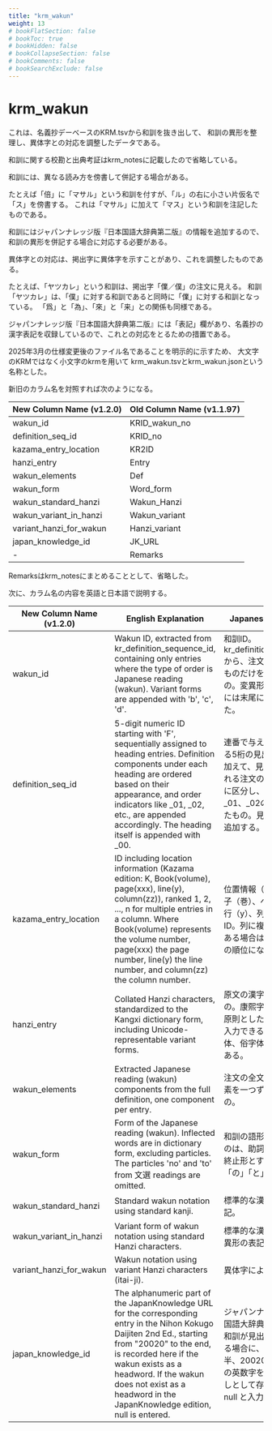 ```yaml
---
title: "krm_wakun"
weight: 13
# bookFlatSection: false
# bookToc: true
# bookHidden: false
# bookCollapseSection: false
# bookComments: false
# bookSearchExclude: false
---
```

# krm_wakun


これは、名義抄デーベースのKRM.tsvから和訓を抜き出して、
和訓の異形を整理し、異体字との対応を調整したデータである。

和訓に関する校勘と出典考証はkrm_notesに記載したので省略している。

和訓には、異なる読み方を傍書して併記する場合がある。

たとえば「倍」に「マサル」という和訓を付すが、「ル」の右に小さい片仮名で「ス」を傍書する。
これは「マサル」に加えて「マス」という和訓を注記したものである。

和訓にはジャパンナレッジ版『日本国語大辞典第二版』の情報を追加するので、
和訓の異形を併記する場合に対応する必要がある。

異体字との対応は、掲出字に異体字を示すことがあり、これを調整したものである。

たとえば、「ヤツカレ」という和訓は、掲出字「㒒／僕」の注文に見える。
和訓「ヤツカレ」は、「僕」に対する和訓であると同時に「㒒」に対する和訓となっている。
「爲」と「為」、「來」と「来」との関係も同様である。

ジャパンナレッジ版『日本国語大辞典第二版』には「表記」欄があり、名義抄の
漢字表記を収録しているので、これとの対応をとるための措置である。

2025年3月の仕様変更後のファイル名であることを明示的に示すため、
大文字のKRMではなく小文字のkrmを用いて
krm_wakun.tsvとkrm_wakun.jsonという名称とした。

新旧のカラム名を対照すれば次のようになる。

| New Column Name (v1.2.0) | Old Column Name (v1.1.97) |
|-------------------------|---------------|
| wakun_id                | KRID_wakun_no |
| definition_seq_id       | KRID_no       |
| kazama_entry_location   | KR2ID         |
| hanzi_entry             | Entry         |
| wakun_elements          | Def           |
| wakun_form              | Word_form     |
| wakun_standard_hanzi    | Wakun_Hanzi   |
| wakun_variant_in_hanzi  | Wakun_variant |
| variant_hanzi_for_wakun | Hanzi_variant |
| japan_knowledge_id      | JK_URL        |
| -           | Remarks       |

Remarksはkrm_notesにまとめることとして、省略した。

次に、カラム名の内容を英語と日本語で説明する。

| New Column Name (v1.2.0)      | English Explanation               | Japanese Explanation            |
|-------------------------|-------------|--------------------|
| wakun_id                | Wakun ID, extracted from kr_definition_sequence_id, containing only entries where the type of order is Japanese reading (wakun). Variant forms are appended with 'b', 'c', 'd'.        | 和訓ID。kr_definition_sequence_idから、注文の種類が和訓のものだけを取り出したもの。変異形を追加したものには末尾にa, b, c, dを付した。        |
| definition_seq_id       | 5-digit numeric ID starting with 'F', sequentially assigned to heading entries. Definition components under each heading are ordered based on their appearance, and order indicators like _01, _02, etc., are appended accordingly. The heading itself is appended with _00.                      | 連番で与えられるFで始まる5桁の見出しの数値IDに加えて、見出しの下に記される注文の各要素を出現順に区分し、出現の順番に_01、_02のように追加したもの。見出しには_00を追加する。 |
| kazama_entry_location   | ID including location information (Kazama edition: K, Book(volume), page(xxx), line(y), column(zz)), ranked 1, 2, ..., n for multiple entries in a column. Where Book(volume) represents the volume number, page(xxx) the page number, line(y) the line number, and column(zz) the column number. | 位置情報（風間版：K、冊子（巻）、ページ（xxx）、行（y）、列（zz））を含むID。列に複数のエントリがある場合は、1、2、...、n の順位になる。                 |
| hanzi_entry             | Collated Hanzi characters, standardized to the Kangxi dictionary form, including Unicode-representable variant forms.          | 原文の漢字を校訂したもの。康熙字典体とするのを原則としたが、Unicodeで入力できる新字体（通用字体、俗字体）を残すこともある。                            |
| wakun_elements          | Extracted Japanese reading (wakun) components from the full definition, one component per entry.   | 注文の全文から、和訓の要素を一つずつ抜き出したもの。             |
| wakun_form              | Form of the Japanese reading (wakun). Inflected words are in dictionary form, excluding particles. The particles 'no' and 'to' from 文選 readings are omitted.      | 和訓の語形。活用のあるものは、助詞助動詞を除いて終止形とする。文選読みの「の」「と」は省略する。            |
| wakun_standard_hanzi    | Standard wakun notation using standard kanji.             | 標準的な漢字による和訓表記。                            |
| wakun_variant_in_hanzi  | Variant form of wakun notation using standard Hanzi characters.                 | 標準的な漢字による和訓の異形の表記。                                                                           |
| variant_hanzi_for_wakun | Wakun notation using variant Hanzi characters (itai-ji).        | 異体字による和訓の表記。                           |
| japan_knowledge_id      | The alphanumeric part of the JapanKnowledge URL for the corresponding entry in the Nihon Kokugo Daijiten 2nd Ed., starting from "20020" to the end, is recorded here if the wakun exists as a headword. If the wakun does not exist as a headword in the JapanKnowledge edition, null is entered.       | ジャパンナレッジ版『日本国語大辞典第二版』にこの和訓が見出しとして存在する場合に、そのURLの後半、20020から末尾までの英数字を記載する。見出しとして存在しない場合は null と入力する。  |

